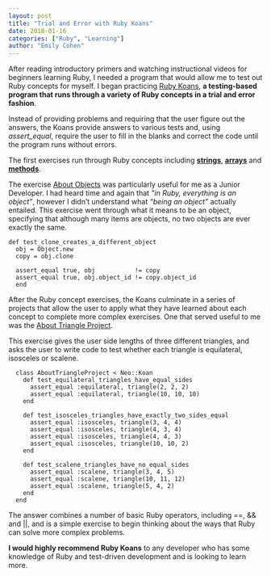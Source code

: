 ```yaml
---
layout: post
title: "Trial and Error with Ruby Koans"
date: 2018-01-16
categories: ["Ruby", "Learning"]
author: "Emily Cohen"
---
```


After reading introductory primers and watching instructional videos for beginners learning Ruby, I needed a program that would allow me to test out Ruby concepts for myself. I began practicing [Ruby Koans](http://rubykoans.com), **a testing-based program that runs through a variety of Ruby concepts in a trial and error fashion**.

<!--more-->

Instead of providing problems and requiring that the user figure out the answers, the Koans provide answers to various tests and, using *assert_equal*, require the user to fill in the blanks and correct the code until the program runs without errors.

The first exercises run through Ruby concepts including **[strings](https://github.com/ercohen14/ruby-koans/blob/master/about_strings.rb)**, **[arrays](https://github.com/ercohen14/ruby-koans/blob/master/about_arrays.rb)** and **[methods](https://github.com/ercohen14/ruby-koans/blob/master/about_methods.rb)**.

The exercise [About Objects](https://github.com/ercohen14/ruby-koans/blob/master/about_objects.rb) was particularly useful for me as a Junior Developer. I had heard time and again that *"in Ruby, everything is an object”*, however I didn’t understand what *“being an object”* actually entailed. This exercise went through what it means to be an object, specifying that although many items are objects, no two objects are ever exactly the same.

    def test_clone_creates_a_different_object
      obj = Object.new
      copy = obj.clone

      assert_equal true, obj           != copy
      assert_equal true, obj.object_id != copy.object_id
      end

After the Ruby concept exercises, the Koans culminate in a series of projects that allow the user to apply what they have learned about each concept to complete more complex exercises. One that served useful to me was the [About Triangle Project](https://github.com/ercohen14/ruby-koans/blob/master/about_triangle_project.rb).

This exercise gives the user side lengths of three different triangles, and asks the user to write code to test whether each triangle is equilateral, isosceles or scalene.


      class AboutTriangleProject < Neo::Koan
        def test_equilateral_triangles_have_equal_sides
          assert_equal :equilateral, triangle(2, 2, 2)
          assert_equal :equilateral, triangle(10, 10, 10)
        end

        def test_isosceles_triangles_have_exactly_two_sides_equal
          assert_equal :isosceles, triangle(3, 4, 4)
          assert_equal :isosceles, triangle(4, 3, 4)
          assert_equal :isosceles, triangle(4, 4, 3)
          assert_equal :isosceles, triangle(10, 10, 2)
        end

        def test_scalene_triangles_have_no_equal_sides
          assert_equal :scalene, triangle(3, 4, 5)
          assert_equal :scalene, triangle(10, 11, 12)
          assert_equal :scalene, triangle(5, 4, 2)
        end
      end

The answer combines a number of basic Ruby operators, including ==, && and ||, and is a simple exercise to begin thinking about the ways that Ruby can solve more complex problems.

**I would highly recommend Ruby Koans** to any developer who has some knowledge of Ruby and test-driven development and is looking to learn more.
